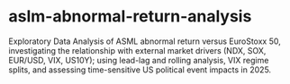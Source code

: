 # aslm-abnormal-return-analysis
Exploratory Data Analysis of ASML abnormal return versus EuroStoxx 50, investigating the relationship with external market drivers (NDX, SOX, EUR/USD, VIX, US10Y); using lead-lag and rolling analysis, VIX regime splits, and assessing time-sensitive US political event impacts in 2025.
